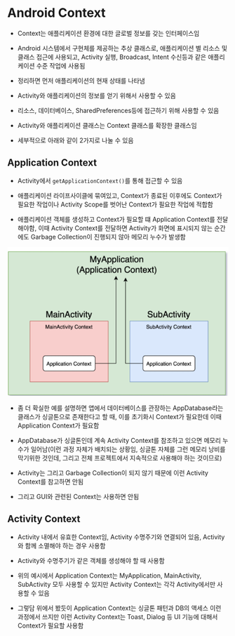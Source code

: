 # Android Context
- Context는 애플리케이션 환경에 대한 글로벌 정보를 갖는 인터페이스임

- Android 시스템에서 구현체를 제공하는 추상 클래스로, 애플리케이션 별 리소스 및 클래스 접근에 사용되고, Activity 실행, Broadcast, Intent 수신등과 같은 애플리케이션 수준 작업에 사용됨

- 정리하면 먼저 애플리케이션의 현재 상태를 나타냄

- Activity와 애플리케이션의 정보를 얻기 위해서 사용할 수 있음

- 리소스, 데이터베이스, SharedPreferences등에 접근하기 위해 사용할 수 있음

- Activity와 애플리케이션 클래스는 Context 클래스를 확장한 클래스임

- 세부적으로 아래와 같이 2가지로 나눌 수 있음

## Application Context
- Activity에서 `getApplicationContext()`를 통해 접근할 수 있음

- 애플리케이션 라이프사이클에 묶여있고, Context가 종료된 이후에도 Context가 필요한 작업이나 Activity Scope를 벗어난 Context가 필요한 작업에 적합함

- 애플리케이션 객체를 생성하고 Context가 필요할 떄 Application Context를 전달해야함, 이때 Activity Context를 전달하면 Activity가 화면에 표시되지 않는 순간에도 Garbage Collection이 진행되지 않아 메모리 누수가 발생함

![one](/cheewr85/img/android/eleven.png)

- 좀 더 확실한 예를 설명하면 앱에서 데이터베이스를 관장하는 AppDatabase라는 클래스가 싱글톤으로 존재한다고 할 때, 이를 초기화시 Context가 필요한데 이때 Application Context가 필요함

- AppDatabase가 싱글톤인데 계속 Activity Context를 참조하고 있으면 메모리 누수가 일어남(이런 과정 자체가 배치되는 상황임, 싱글톤 자체를 그런 메모리 낭비를 막기위한 것인데, 그리고 전체 프로젝트에서 지속적으로 사용해야 하는 것이므로)

- Activity는 그리고 Garbage Collection이 되지 않기 때문에 이런 Activity Context를 참고하면 안됨

- 그리고 GUI와 관련된 Context는 사용하면 안됨

## Activity Context
- Activity 내에서 유효한 Context임, Activity 수명주기와 연결되어 있음, Activity와 함께 소멸해야 하는 경우 사용함

- Activity와 수명주기가 같은 객체를 생성해야 할 때 사용함

- 위의 예시에서 Application Context는 MyApplication, MainActivity, SubActivity 모두 사용할 수 있지만 Activity Context는 각각 Activity에서만 사용할 수 있음

- 그렇담 위에서 봤듯이 Application Context는 싱글톤 패턴과 DB의 액세스 이런 과정에서 쓰지만 이런 Activity Context는 Toast, Dialog 등 UI 기능에 대해서 Context가 필요할  사용함